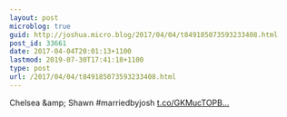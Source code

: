 ```yaml
---
layout: post
microblog: true
guid: http://joshua.micro.blog/2017/04/04/t849185073593233408.html
post_id: 33661
date: 2017-04-04T20:01:13+1100
lastmod: 2019-07-30T17:41:18+1100
type: post
url: /2017/04/04/t849185073593233408.html
---
```

Chelsea &amp;amp; Shawn #marriedbyjosh [t.co/GKMucTOPB...](https://t.co/GKMucTOPBk)
